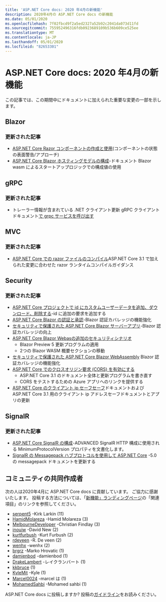 ```yaml
---
title: 'ASP.NET Core docs: 2020 年4月の新機能'
description: 2020年4月の ASP.NET Core docs の新機能
ms.date: 05/01/2020
ms.openlocfilehash: 7f02fbcd9f2a5ed2327a52b92c2041da073d11fd
ms.sourcegitcommit: 755952496316fdb0923689109b536b609ce525ee
ms.translationtype: MT
ms.contentlocale: ja-JP
ms.lasthandoff: 05/01/2020
ms.locfileid: "82653301"
---
```

# <a name="aspnet-core-docs-whats-new-for-april-2020"></a>ASP.NET Core docs: 2020 年4月の新機能

この記事では、この期間中にドキュメントに加えられた重要な変更の一部を示します。

## <a name="blazor"></a>Blazor

### <a name="updated-articles"></a>更新された記事

- [ASP.NET Core Razor コンポーネントの作成と使用](../blazor/components.md)(コンポーネントの状態の表面警告/アプローチ)
- [ASP.NET Core Blazor ホスティングモデルの構成](../blazor/hosting-model-configuration.md)-ドキュメント Blazor wasm によるスタートアップロジックでの構成値の使用

## <a name="grpc"></a>gRPC

### <a name="updated-articles"></a>更新された記事

- トレーラー情報が含まれている .NET クライアント更新 gRPC クライアントドキュメント[で grpc サービスを呼び出す](../grpc/client.md)

## <a name="mvc"></a>MVC

### <a name="updated-articles"></a>更新された記事

- [ASP.NET Core での razor ファイルのコンパイル](../mvc/views/view-compilation.md)ASP.NET Core 3.1 で加えられた変更に合わせた razor ランタイムコンパイルガイダンス

## <a name="security"></a>Security

### <a name="updated-articles"></a>更新された記事

- [ASP.NET Core プロジェクトで id にカスタムユーザーデータを追加、ダウンロード、削除する](../security/authentication/add-user-data.md)-id に追加の要求を追加する
- [ASP.NET Core Blazor の認証と承認](../security/blazor/index.md)-Blazor 認証カバレッジの機能強化
- [セキュリティで保護された ASP.NET Core Blazor サーバーアプリ](../security/blazor/server.md)-Blazor 認証カバレッジの向上
- [ASP.NET Core Blazor Webasの追加のセキュリティシナリオ](../security/blazor/webassembly/additional-scenarios.md)
  - Blazor Preview 5 更新プログラムの適用
  - 2つの Blazor WASM 概要セクションの移動
- [セキュリティで保護された ASP.NET Core Blazor WebAssembly](../security/blazor/webassembly/index.md) Blazor 認証カバレッジの機能強化
- [ASP.NET Core でのクロスオリジン要求 (CORS) を有効にする](../security/cors.md)
  - ASP.NET Core 3.1 のドキュメント全体と更新プログラムを書き直す
  - CORS をテストするための Azure アプリへのリンクを提供する
- [ASP.NET Core のクライアント ip セーフセーフ](../security/ip-safelist.md)ドキュメントおよび ASP.NET Core 3.1 用のクライアント ip アドレスセーフドキュメントとアプリの更新

## <a name="signalr"></a>SignalR

### <a name="updated-articles"></a>更新された記事

- [ASP.NET Core SignalR の構成](../signalr/configuration.md)-ADVANCED SignalR HTTP 構成に使用される MinimumProtocolVersion プロパティを文書化します。
- [SignalR の Messagepack ハブプロトコルを使用して ASP.NET Core](../signalr/messagepackhubprotocol.md) -5.0 の messagepack ドキュメントを更新する

## <a name="community-contributors"></a>コミュニティの共同作成者

次の人は2020年4月に ASP.NET Core docs に貢献しています。 ご協力に感謝いたします。 投稿する方法については、「[新機能」ランディングページ](index.yml)の「関連項目」のリンクを参照してください。

- [serpent5](https://github.com/serpent5) -Kirk Larkin (11)
- [HamidMolareza](https://github.com/HamidMolareza) -Hamid Molareza (3)
- [MelbourneDeveloper](https://github.com/MelbourneDeveloper) -Christian Findlay (3)
- [inouiw](https://github.com/inouiw) -David New (2)
- [kurtfurbush](https://github.com/kurtfurbush) -Kurt Furbush (2)
- [rdeveen](https://github.com/rdeveen) -R. De veen (2)
- [wenhx](https://github.com/wenhx) -wenhx (2)
- [brgrz](https://github.com/brgrz) -Marko Hrovatic (1)
- [damienbod](https://github.com/damienbod) -damienbod (1)
- [DrakeLambert](https://github.com/DrakeLambert) -レイクランバート (1)
- [kkbruce](https://github.com/kkbruce) (1)
- [KyleMit](https://github.com/KyleMit) -Kyle (1)
- [Marcel0024](https://github.com/Marcel0024) -marcel は (1)
- [MohamedSahbi](https://github.com/MohamedSahbi) -Mohamed sahbi (1)

ASP.NET Core docs に投稿しますか? 投稿の[ガイドライン](https://github.com/dotnet/AspNetCore.Docs/blob/master/CONTRIBUTING.md)をお読みください。
